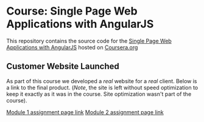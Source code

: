 # Course: Single Page Web Applications with AngularJS

This repository contains the source code for the [Single Page Web Applications with AngularJS](https://www.coursera.org/learn/single-page-web-apps-with-angularjs) hosted on [Coursera.org](https://www.coursera.org)


## Customer Website Launched
As part of this course we developed a *real* website for a *real* client. Below is a link to the final product. (*Note*, the site is left without speed optimization to keep it exactly as it was in the course. Site optimization wasn't part of the course).

[Module 1 assignment page link](https://meharima.github.io/Coursera_angularJS_Peer_Assignment1/assignments/assignment1/assignment1-starter-code/)
[Module 2 assignment page link](https://meharima.github.io/Coursera_angularJS_Peer_Assignment1/assignments/assignment2/assignment2-starter-code/)
